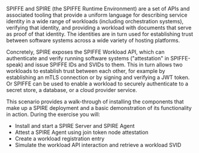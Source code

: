 SPIFFE and SPIRE (the SPIFFE Runtime Environment) are a set of APIs and associated tooling that provide a uniform language for describing service identity in a wide range of workloads (including orchestration systems), verifying that identity, and providing a workload with documents that serve as proof of that identity. The identities are in turn used for establishing trust between software systems across a wide variety of hosting platforms.

Concretely, SPIRE exposes the SPIFFE Workload API, which can authenticate and verify running software systems ("attestation" in SPIFFE-speak) and issue SPIFFE IDs and SVIDs to them. This in turn allows two workloads to establish trust between each other, for example by establishing an mTLS connection or by signing and verifying a JWT token. Or SPIFFE can be used to enable a workload to securely authenticate to a secret store, a database, or a cloud provider service.

This scenario provides a walk-through of installing the components that make up a SPIRE deployment and a basic demonstration of its functionality in action. During the exercise you will:

 * Install and start a SPIRE Server and SPIRE Agent
 * Attest a SPIRE Agent using join token node attestation
 * Create a workload registration entry
 * Simulate the workload API interaction and retrieve a workload SVID
 

